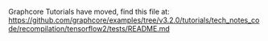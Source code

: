 Graphcore Tutorials have moved, find this file at:
https://github.com/graphcore/examples/tree/v3.2.0/tutorials/tech_notes_code/recompilation/tensorflow2/tests/README.md
